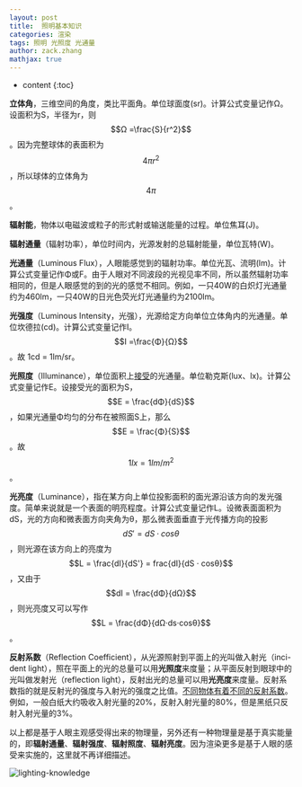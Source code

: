 ```yaml
---
layout: post
title:  照明基本知识
categories: 渲染
tags: 照明 光照度 光通量
author: zack.zhang
mathjax: true
---
```


* content
{:toc}

<!-- more -->

**立体角**，三维空间的角度，类比平面角。单位球面度(sr)。计算公式变量记作Ω。设面积为S，半径为r，则$$Ω =\frac{S}{r^2}$$。因为完整球体的表面积为$$4{\pi}r^2$$，所以球体的立体角为$$4{\pi}$$。

**辐射能**，物体以电磁波或粒子的形式射或输送能量的过程。单位焦耳(J)。

**辐射通量**（辐射功率），单位时间内，光源发射的总辐射能量，单位瓦特(W)。

**光通量**（Luminous Flux），人眼能感觉到的辐射功率。单位光瓦、流明(lm)。计算公式变量记作Φ或F。由于人眼对不同波段的光视见率不同，所以虽然辐射功率相同的，但是人眼感觉的到的光的感觉不相同。例如，一只40W的白炽灯光通量约为460lm，一只40W的日光色荧光灯光通量约为2100lm。

**光强度**（Luminous Intensity，光强），光源给定方向单位立体角内的光通量。单位坎德拉(cd)。计算公式变量记作I。$$I =\frac{Φ}{Ω}$$。故 1cd = 1lm/sr。

**光照度**（Illuminance），单位面积上<u>接受</u>的光通量。单位勒克斯(lux、lx)。计算公式变量记作E。设接受光的面积为S，$$E = \frac{dΦ}{dS}$$，如果光通量Φ均匀的分布在被照面S上，那么$$E = \frac{Φ}{S}$$。故$$1lx = 1lm/m^2$$。

**光亮度**（Luminance），指在某方向上单位投影面积的面光源沿该方向的发光强度。简单来说就是一个表面的明亮程度。计算公式变量记作L。设微表面面积为dS，光的方向和微表面方向夹角为θ，那么微表面垂直于光传播方向的投影$$dS' = dS · cosθ$$，则光源在该方向上的亮度为$$L = \frac{dI}{dS'} = frac{dI}{dS · cosθ}$$，又由于$$dI = \frac{dΦ}{dΩ}$$，则光亮度又可以写作$$L = \frac{dΦ}{dΩ·ds·cosθ}$$。

**反射系数**（Reflection Coefficient），从光源照射到平面上的光叫做入射光（inci-dent light），照在平面上的光的总量可以用**光照度**来度量；从平面反射到眼球中的光叫做发射光（reflection light），反射出光的总量可以用**光亮度**来度量。反射系数指的就是反射光的强度与入射光的强度之比值。<u>不同物体有着不同的反射系数</u>。例如，一般白纸大约吸收入射光量的20%，反射入射光量的80%，但是黑纸只反射入射光量的3%。

以上都是基于人眼主观感受得出来的物理量，另外还有一种物理量是基于真实能量的，即**辐射通量**、**辐射强度**、**辐射照度**、**辐射亮度**。因为渲染更多是基于人眼的感受来实施的，这里就不再详细描述。

![lighting-knowledge](https://zd304.github.io/assets/img/lighting-knowledge.jpg)<br/>
